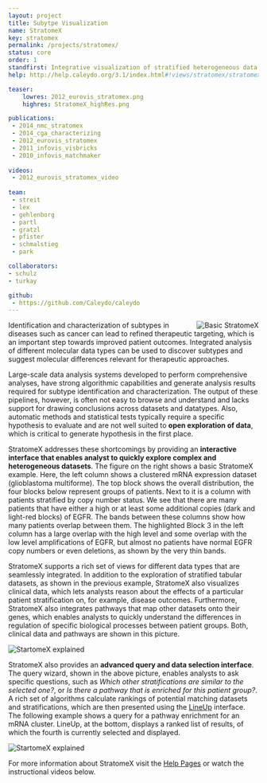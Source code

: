 ```yaml
---
layout: project
title: Subytpe Visualization
name: StratomeX
key: stratomex
permalink: /projects/stratomex/
status: core
order: 1
standfirst: Integrative visualization of stratified heterogeneous data for subtype analysis.
help: http://help.caleydo.org/3.1/index.html#!views/stratomex/stratomex.md

teaser: 
    lowres: 2012_eurovis_stratomex.png
    highres: StratomeX_highRes.png

publications:
 - 2014_nmc_stratomex
 - 2014_cga_characterizing
 - 2012_eurovis_stratomex 
 - 2011_infovis_visbricks
 - 2010_infovis_matchmaker
 
videos: 
 - 2012_eurovis_stratomex_video
     
team:
 - streit 
 - lex
 - gehlenborg
 - partl
 - gratzl
 - pfister
 - schmalstieg
 - park

collaborators:
- schulz
- turkay

github:
 - https://github.com/Caleydo/caleydo
---
```


<img align="right" src="{{site.baseurl}}/assets/images/projects/stratomex_basic.png" alt="Basic StratomeX">

Identification and characterization of subtypes in diseases such as cancer can lead to refined therapeutic targeting, which is an important step towards improved patient outcomes. Integrated analysis of different molecular data types can be used to discover subtypes and suggest molecular differences relevant for therapeutic approaches.

Large-scale data analysis systems developed to perform comprehensive analyses, have strong algorithmic capabilities and generate analysis results required for subtype identification and characterization. The output of these pipelines, however, is often not easy to browse and understand and lacks support for drawing conclusions across datasets and datatypes. Also, automatic methods and statistical tests typically require a specific hypothesis to evaluate and are not well suited to **open exploration of data**, which is critical to generate hypothesis in the first place.  

StratomeX addresses these shortcomings by providing an **interactive interface that enables analyst to quickly explore complex and heterogeneous datasets**. The figure on the right shows a basic StratomeX example. Here, the left column shows a clustered mRNA expression dataset (glioblastoma multiforme). The top block shows the overall distribution, the four blocks below represent groups of patients. Next to it is a column with patients stratified by copy number status. We see that there are many patients that have either a high or at least some additional copies (dark and light-red blocks) of EGFR. The bands between these columns show how many patients overlap between them. The highlighted Block 3 in the left column has a large overlap with the high level and some overlap with the low level amplifications of EGFR, but almost no patients have normal EGFR copy numbers or even deletions, as shown by the very thin bands.  
 
StratomeX supports a rich set of views for different data types that are seamlessly integrated. In addition to the exploration of stratified tabular datasets, as shown in the previous example, StratomeX also visualizes clinical data, which lets analysts reason about the effects of a particular patient stratification on, for example, disease outcomes. Furthermore, StratomeX also integrates pathways that map other datasets onto their genes, which enables analysts to quickly understand the differences in regulation of specific biological processes between patient groups. Both, clinical data and pathways are shown in this picture. 
 
![StartomeX explained]({{site.baseurl}}/assets/images/projects/stratomex_explained.png) 


StratomeX also provides an **advanced query and data selection interface**. The query wizard, shown in the above picture, enables analysts to ask specific questions, such as *Which other stratifications are similar to the selected one?*, or *Is there a pathway that is enriched for this patient group?*. A rich set of algorithms calculate rankings of potential matching datasets and stratifications, which are then presented using the [LineUp]({{site.baseurl}}/projects/lineup/) interface. The following example shows a query for a pathway enrichment for an mRNA cluster. LineUp, at the bottom, displays a ranked list of results, of which the fourth is currently selected and displayed.  

![StartomeX explained]({{site.baseurl}}/assets/images/projects/stratomex_query.png) 


For more information about StratomeX visit the [Help Pages](http://help.caleydo.org/3.1/index.html#!views/stratomex/stratomex.md) or watch the instructional videos below. 
